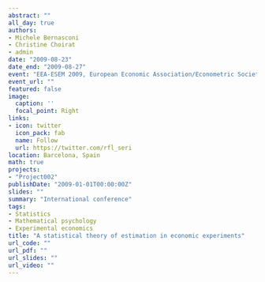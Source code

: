 ```yaml
---
abstract: ""
all_day: true
authors:
- Michele Bernasconi
- Christine Choirat
- admin
date: "2009-08-23"
date_end: "2009-08-27"
event: "EEA-ESEM 2009, European Economic Association/Econometric Society European Meeting"
event_url: ""
featured: false
image:
  caption: ''
  focal_point: Right
links:
- icon: twitter
  icon_pack: fab
  name: Follow
  url: https://twitter.com/rfl_seri
location: Barcelona, Spain
math: true
projects:
- "Project002"
publishDate: "2009-01-01T00:00:00Z"
slides: ""
summary: "International conference"
tags:
- Statistics
- Mathematical psychology
- Experimental economics
title: "A statistical theory of estimation in economic experiments"
url_code: ""
url_pdf: ""
url_slides: ""
url_video: ""
---
```

